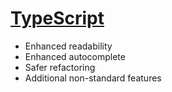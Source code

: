 # [TypeScript](https://www.typescriptlang.org/)
*   Enhanced readability
*   Enhanced autocomplete
*   Safer refactoring
*   Additional non-standard features
